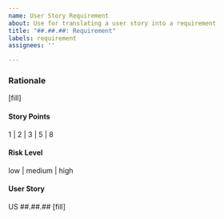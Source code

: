 ```yaml
---
name: User Story Requirement
about: Use for translating a user story into a requirement
title: "##.##.##: Requirement"
labels: requirement
assignees: ''

---
```


### Rationale
[fill]

#### Story Points
1 | 2 | 3 | 5 | 8

#### Risk Level
low | medium | high

#### User Story
US ##.##.##
[fill]
